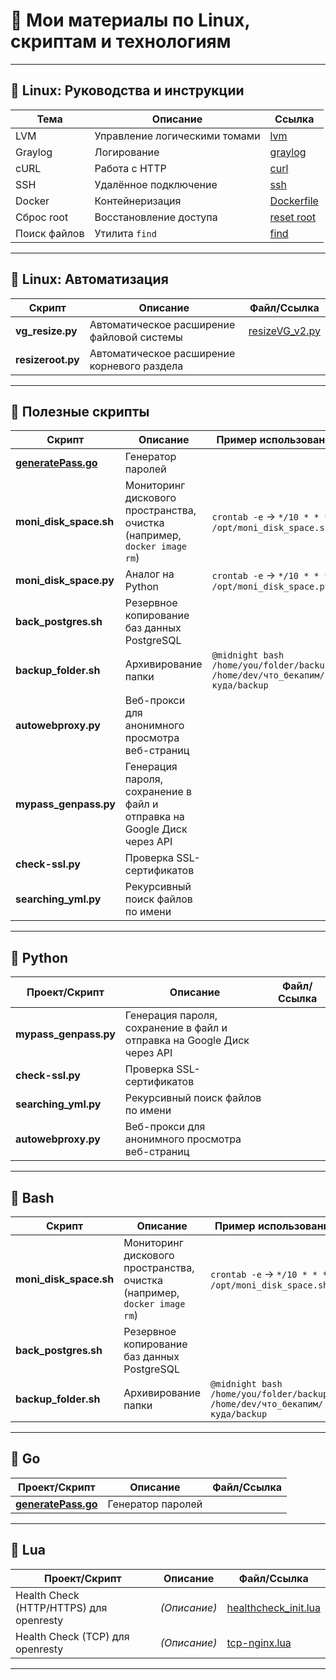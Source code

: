 # 📂 Мои материалы по Linux, скриптам и технологиям

---

## 📌 Linux: Руководства и инструкции

| Тема       | Описание                     | Ссылка                                                                 |
|------------|------------------------------|------------------------------------------------------------------------|
| LVM        | Управление логическими томами | [lvm](https://github.com/suharevA/my/blob/main/lvm)                  |
| Graylog    | Логирование                  | [graylog](https://github.com/suharevA/my/blob/main/graylog)          |
| cURL       | Работа с HTTP                | [curl](https://github.com/suharevA/my/blob/main/curl)                |
| SSH        | Удалённое подключение         | [ssh](https://github.com/suharevA/my/blob/main/ssh)                  |
| Docker     | Контейнеризация              | [Dockerfile](https://github.com/suharevA/my/blob/main/Dockerfile)     |
| Сброс root | Восстановление доступа       | [reset root](https://github.com/suharevA/my/blob/main/resetroot)      |
| Поиск файлов | Утилита `find`             | [find](https://github.com/suharevA/my/blob/main/find)                |

---

## 📌 Linux: Автоматизация

| Скрипт               | Описание                              | Файл/Ссылка                          |
|----------------------|---------------------------------------|---------------------------------------|
| **vg_resize.py**     | Автоматическое расширение файловой системы | [resizeVG_v2.py](automation/resizeVG_v2.py) |
| **resizeroot.py**    | Автоматическое расширение корневого раздела |                                       |

---

## 📌 Полезные скрипты

| Скрипт                     | Описание                                                                 | Пример использования/Запуск         |
|----------------------------|--------------------------------------------------------------------------|--------------------------------------|
| **[generatePass.go](generatePass.go)** | Генератор паролей                                                        |                                      |
| **moni_disk_space.sh**     | Мониторинг дискового пространства, очистка (например, `docker image rm`) | `crontab -e` → `*/10 * * * * /opt/moni_disk_space.sh` |
| **moni_disk_space.py**     | Аналог на Python                                                         | `crontab -e` → `*/10 * * * * /opt/moni_disk_space.py` |
| **back_postgres.sh**       | Резервное копирование баз данных PostgreSQL                              |                                      |
| **backup_folder.sh**       | Архивирование папки                                                     | `@midnight bash /home/you/folder/backup_folder.sh /home/dev/что_бекапим/ /home/куда/backup` |
| **autowebproxy.py**        | Веб-прокси для анонимного просмотра веб-страниц                          |                                      |
| **mypass_genpass.py**      | Генерация пароля, сохранение в файл и отправка на Google Диск через API |                                      |
| **check-ssl.py**           | Проверка SSL-сертификатов                                                |                                      |
| **searching_yml.py**       | Рекурсивный поиск файлов по имени                                        |                                      |

---

## 🐍 Python

| Проект/Скрипт          | Описание                                                                 | Файл/Ссылка                          |
|------------------------|--------------------------------------------------------------------------|---------------------------------------|
| **mypass_genpass.py**  | Генерация пароля, сохранение в файл и отправка на Google Диск через API |                                       |
| **check-ssl.py**       | Проверка SSL-сертификатов                                                |                                       |
| **searching_yml.py**   | Рекурсивный поиск файлов по имени                                        |                                       |
| **autowebproxy.py**    | Веб-прокси для анонимного просмотра веб-страниц                          |                                       |

---

## 📜 Bash

| Скрипт                     | Описание                                                                 | Пример использования/Запуск         |
|----------------------------|--------------------------------------------------------------------------|--------------------------------------|
| **moni_disk_space.sh**     | Мониторинг дискового пространства, очистка (например, `docker image rm`) | `crontab -e` → `*/10 * * * * /opt/moni_disk_space.sh` |
| **back_postgres.sh**       | Резервное копирование баз данных PostgreSQL                              |                                      |
| **backup_folder.sh**       | Архивирование папки                                                     | `@midnight bash /home/you/folder/backup_folder.sh /home/dev/что_бекапим/ /home/куда/backup` |

---

## 🦊 Go

| Проект/Скрипт          | Описание                     | Файл/Ссылка                          |
|------------------------|------------------------------|---------------------------------------|
| **[generatePass.go](generatePass.go)** | Генератор паролей |                                       |

---

## 🌙 Lua

| Проект/Скрипт                           | Описание                     | Файл/Ссылка             |
|-----------------------------------------|------------------------------|-------------------------|
| Health Check (HTTP/HTTPS) для openresty | *(Описание)* | [healthcheck_init.lua](lua/healthcheck_init.lua)|
| Health Check (TCP) для openresty        | *(Описание)* | [tcp-nginx.lua](lua/tcp-nginx.lua) |
---
